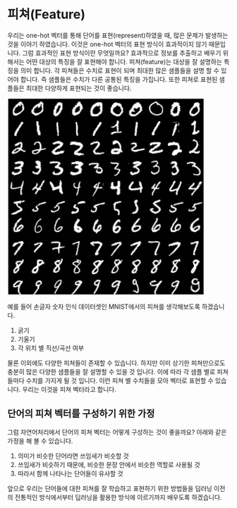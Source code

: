 # 피쳐(Feature)

우리는 one-hot 벡터를 통해 단어를 표현(represent)하였을 때, 많은 문제가 발생하는 것을 이야기 하였습니다. 이것은 one-hot 벡터의 표현 방식이 효과적이지 않기 때문입니다. 그럼 효과적인 표현 방식이란 무엇일까요? 효과적으로 정보를 추출하고 배우기 위해서는 어떤 대상의 특징을 잘 표현해야 합니다. 피쳐(feature)는 대상을 잘 설명하는 특징을 의미 합니다. 각 피쳐들은 수치로 표현이 되며 최대한 많은 샘플들을 설명 할 수 있어야 합니다. 즉 샘플들은 수치가 다른 공통된 특징을 가집니다. 또한 피쳐로 표현된 샘플들은 최대한 다양하게 표현되는 것이 좋습니다.

![각 피쳐에 따른 MNIST 예제](../assets/wsd-mnist_feature.png)

예를 들어 손글자 숫자 인식 데이터셋인 MNIST에서의 피쳐를 생각해보도록 하겠습니다.

1. 굵기
1. 기울기
1. 각 위치 별 직선/곡선 여부

물론 이외에도 다양한 피쳐들이 존재할 수 있습니다. 하지만 이미 상기한 피쳐만으로도 충분히 많은 다양한 샘플들을 잘 설명할 수 있을 것 입니다. 이에 따라 각 샘플 별로 피쳐들마다 수치를 가지게 될 것 입니다. 이런 피쳐 별 수치들을 모아 벡터로 표현할 수 있습니다. 우리는 이것을 피쳐 벡터라고 합니다.

## 단어의 피쳐 벡터를 구성하기 위한 가정

그럼 자연어처리에서 단어의 피쳐 벡터는 어떻게 구성하는 것이 좋을까요? 아래와 같은 가정을 해 볼 수 있습니다.

1. 의미가 비슷한 단어라면 쓰임새가 비슷할 것
1. 쓰임새가 비슷하기 때문에, 비슷한 문장 안에서 비슷한 역할로 사용될 것
1. 따라서 함께 나타나는 단어들이 유사할 것

앞으로 우리는 단어들에 대한 피쳐를 잘 학습하고 표현하기 위한 방법들을 딥러닝 이전의 전통적인 방식에서부터 딥러닝을 활용한 방식에 이르기까지 배우도록 하겠습니다.